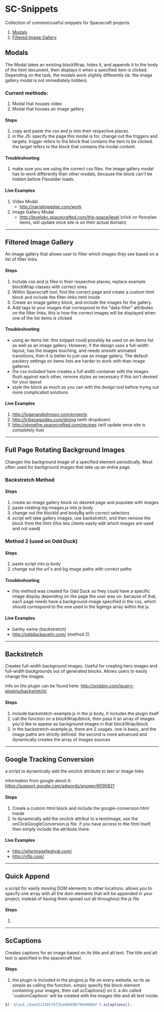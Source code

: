 # SC-Snippets
Collection of common/useful snippets for Spacecraft projects

1. [Modals](#modals)
2. [Filtered Image Gallery](#filtered)

## Modals<a name="modals"></a>

The Modal takes an existing blockWrap, hides it, and appends it to the body of the html document, then displays it when a specified item is clicked. Depending on the task, the modals work slightly differently (ie. the image gallery modal is not immediately hidden). 

### Current methods:

1. Modal that houses video
2. Modal that houses an image gallery

#### Steps 

1. copy and paste the css and js into their respective places.
2. in the JS: specify the page this modal is for, change out the triggers and targets. trigger refers to the block that contains the item to be clicked. the target refers to the block that contains the modal content.

#### Troubleshooting

1. make sure you are using the correct css files. the image gallery modal has to work differently than other modals, because the block can't be hidden before Flexslider loads.

#### Live Examples

1. Video Modal
	- http://narrativeedge.com/work
2. Image Gallery Modal
	- http://levelokc.spacecrafted.com/the-space/level (click on floorplan items, will update once site is on their actual domain)

---

## Filtered Image Gallery<a name="filtered"></a>

An image gallery that allows user to filter which images they see based on a list of filter links.

#### Steps

1. Include css and js files in their respective places, replace example blockWrap classes with correct ones
2. Within Spacecraft tool, find the correct page and create a custom html block and include the filter-links.html inside
3. Create an image gallery block, and include the images for the gallery.
4. Add tags to your images that correspond to the "data-filter" attributes on the filter links, this is how the correct images will be displayed when one of the list items is clicked

#### Troubleshooting

- using an items list: this snippet could possibly be used on an items list as well as an image gallery. However, if the design uses a full-width layout, has the images touching, and needs smooth animated transitions, then it is better to just use an image gallery. The default packery settings on items lists are harder to work with than image galleries
- the css included here creates a full width container with the images flush against each other, remove styles as necessary if this isn't desired for your layout
- style the block as much as you can with the design tool before trying out more complicated solutions

#### Live Examples

1. http://loganandjohnson.com/projects
2. http://tribezaguides.com/dining (with dropdown)
3. http://stonefire.spacecrafted.com/recipes (will update once site is completely live)

---

## Full Page Rotating Background Images

Changes the background image of a specified element periodically. Most often used for background images that take up an entire page.

### Backstretch Method

#### Steps

1. create an image gallery block on desired page and populate with images
2. paste rotating-bg-images.js into js body
3. change out the blockId and bodyBg with correct selectors
4. script will take gallery images, use backstretch, and then remove the block from the html (this lets clients easily edit which images are used and not used)

### Method 2 (used on Odd Duck)

#### Steps

1. paste script into js body
2. change out the url's and bg image paths with correct paths

#### Troubleshooting

- this method was created for Odd Duck so they could have a specific image display depending on the page the user was on. because of that, each page needs have a background-image specified in the css, which should correspond to the one used in the bgImgs array within the js.

#### Live Examples

- barley swine (backstretch)
- http://oddduckaustin.com/ (method 2)

---

## Backstretch

Creates full-width background images. Useful for creating hero images and full-width backgrounds out of generated blocks. Allows users to easily change the images.

info on the plugin can be found here: http://srobbin.com/jquery-plugins/backstretch/

#### Steps

1. include backstretch-example.js in the js body, it includes the plugin itself
2. call the function on a blockWrap/block, then pass it an array of images you'd like to appear as background images in that blockWrap/block
3. in the backstretch-example.js, there are 2 usages. one is basic, and the image paths are strictly defined. the second is more advanced and dynamically creates the array of images sources

<!-- #### Troubleshooting -->

<!-- #### Live Examples -->

---

## Google Tracking Conversion

a script to dynamically add the onclick attribute to text or image links

information from google about it: https://support.google.com/adwords/answer/6095821

#### Steps

1. Create a custom html block and include the google-conversion.html inside
2. to dynamically add the onclick attribut to a text/image, use the onClickGoogleConversion.js file. if you have access to the html itself, then simply include the attribute there.

#### Live Examples

- http://pilgrimagefestival.com/
- http://nflp.com/

---

## Quick Append

a script for easily moving DOM elements to other locations. allows you to specify one array with all the dom elements that will be appended in your project, instead of having them spread out all throughout the js file

#### Steps

1. 

<!-- #### Live Examples -->

---

## ScCaptions

Creates captions for an image based on its title and alt text. The title and alt text is specified in the spacecraft tool.

#### Steps

1. the plugin is included in the plugins.js file on every website, so its as simple as calling the function. simply specify the block element containing your images, then call scCaptions() on it. a div called '.customCaptions' will be created with the images title and alt text inside.
```javascript
$('.block_c5ea5513101f4f25a48b69b7984988bd').scCaptions();

```

<!-- #### Troubleshooting -->

<!-- #### Live Examples -->

